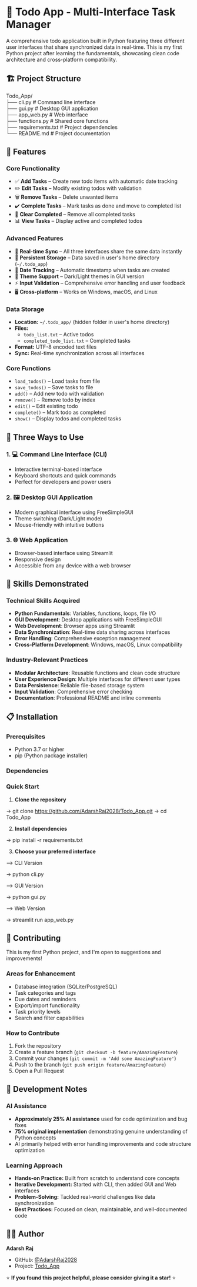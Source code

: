 # 📝 Todo App - Multi-Interface Task Manager

A comprehensive todo application built in Python featuring three different user interfaces that share synchronized data in real-time. This is my first Python project after learning the fundamentals, showcasing clean code architecture and cross-platform compatibility.

## 🏗️ Project Structure

Todo_App/<br>
├── cli.py # Command line interface<br>
├── gui.py # Desktop GUI application<br>
├── app_web.py # Web interface<br>
├── functions.py # Shared core functions<br>
├── requirements.txt # Project dependencies<br>
└── README.md # Project documentation<br>

## 🌟 Features

### Core Functionality
- ✅ **Add Tasks** – Create new todo items with automatic date tracking  
- ✏️ **Edit Tasks** – Modify existing todos with validation  
- 🗑️ **Remove Tasks** – Delete unwanted items  
- ✔️ **Complete Tasks** – Mark tasks as done and move to completed list  
- 🧹 **Clear Completed** – Remove all completed tasks  
- 📊 **View Tasks** – Display active and completed todos  

### Advanced Features
- 🔄 **Real-time Sync** – All three interfaces share the same data instantly  
- 💾 **Persistent Storage** – Data saved in user's home directory (`~/.todo_app`)  
- 📅 **Date Tracking** – Automatic timestamp when tasks are created  
- 🎨 **Theme Support** – Dark/Light themes in GUI version  
- ⚡ **Input Validation** – Comprehensive error handling and user feedback  
- 🖥️ **Cross-platform** – Works on Windows, macOS, and Linux  

### Data Storage
- **Location:** `~/.todo_app/` (hidden folder in user's home directory)  
- **Files:**  
  - `todo_list.txt` – Active todos  
  - `completed_todo_list.txt` – Completed tasks  
- **Format:** UTF-8 encoded text files  
- **Sync:** Real-time synchronization across all interfaces  

### Core Functions
- `load_todos()` – Load tasks from file  
- `save_todos()` – Save tasks to file  
- `add()` – Add new todo with validation  
- `remove()` – Remove todo by index  
- `edit()` – Edit existing todo  
- `complete()` – Mark todo as completed  
- `show()` – Display todos and completed tasks 

## 🚀 Three Ways to Use

### 1. 💻 Command Line Interface (CLI)

- Interactive terminal-based interface  
- Keyboard shortcuts and quick commands  
- Perfect for developers and power users  

### 2. 🖼️ Desktop GUI Application

- Modern graphical interface using FreeSimpleGUI  
- Theme switching (Dark/Light mode)  
- Mouse-friendly with intuitive buttons  

### 3. 🌐 Web Application

- Browser-based interface using Streamlit  
- Responsive design  
- Accessible from any device with a web browser  

## 🧠 Skills Demonstrated

### Technical Skills Acquired
- **Python Fundamentals**: Variables, functions, loops, file I/O
- **GUI Development**: Desktop applications with FreeSimpleGUI
- **Web Development**: Browser apps using Streamlit
- **Data Synchronization**: Real-time data sharing across interfaces
- **Error Handling**: Comprehensive exception management
- **Cross-Platform Development**: Windows, macOS, Linux compatibility

### Industry-Relevant Practices
- **Modular Architecture**: Reusable functions and clean code structure
- **User Experience Design**: Multiple interfaces for different user types
- **Data Persistence**: Reliable file-based storage system
- **Input Validation**: Comprehensive error checking
- **Documentation**: Professional README and inline comments

## 📋 Installation

### Prerequisites
- Python 3.7 or higher  
- pip (Python package installer)  

### Dependencies


### Quick Start

1. **Clone the repository** 

-> git clone https://github.com/AdarshRaj2028/Todo_App.git
-> cd Todo_App

2. **Install dependencies** 

-> pip install -r requirements.txt

3. **Choose your preferred interface**  

--> CLI Version

-> python cli.py

--> GUI Version

-> python gui.py

--> Web Version

-> streamlit run app_web.py

## 🤝 Contributing

This is my first Python project, and I'm open to suggestions and improvements!

### Areas for Enhancement
- Database integration (SQLite/PostgreSQL)  
- Task categories and tags  
- Due dates and reminders  
- Export/import functionality  
- Task priority levels  
- Search and filter capabilities  

### How to Contribute
1. Fork the repository  
2. Create a feature branch (`git checkout -b feature/AmazingFeature`)  
3. Commit your changes (`git commit -m 'Add some AmazingFeature'`)  
4. Push to the branch (`git push origin feature/AmazingFeature`)  
5. Open a Pull Request  

## 📝 Development Notes

### AI Assistance
- **Approximately 25% AI assistance** used for code optimization and bug fixes  
- **75% original implementation** demonstrating genuine understanding of Python concepts  
- AI primarily helped with error handling improvements and code structure optimization  

### Learning Approach
- **Hands-on Practice:** Built from scratch to understand core concepts  
- **Iterative Development:** Started with CLI, then added GUI and Web interfaces  
- **Problem-Solving:** Tackled real-world challenges like data synchronization  
- **Best Practices:** Focused on clean, maintainable, and well-documented code

## 👨‍💻 Author

**Adarsh Raj**  
- GitHub: [@AdarshRaj2028](https://github.com/AdarshRaj2028)  
- Project: [Todo_App](https://github.com/AdarshRaj2028/Todo_App)  

⭐ **If you found this project helpful, please consider giving it a star!** ⭐

